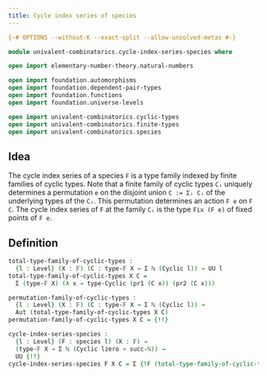 ```yaml
---
title: Cycle index series of species
---
```


```agda
{-# OPTIONS --without-K --exact-split --allow-unsolved-metas #-}

module univalent-combinatorics.cycle-index-series-species where

open import elementary-number-theory.natural-numbers

open import foundation.automorphisms
open import foundation.dependent-pair-types
open import foundation.functions
open import foundation.universe-levels

open import univalent-combinatorics.cyclic-types
open import univalent-combinatorics.finite-types
open import univalent-combinatorics.species
```

## Idea

The cycle index series of a species `F` is a type family indexed by finite families of cyclic types. Note that a finite family of cyclic types `Cᵢ` uniquely determines a permutation `e` on the disjoint union `C := Σᵢ Cᵢ` of the underlying types of the `Cᵢ`. This permutation determines an action `F e` on `F C`. The cycle index series of `F` at the family `Cᵢ` is the type `Fix (F e)` of fixed points of `F e`.

## Definition

```agda
total-type-family-of-cyclic-types :
  {l : Level} (X : 𝔽) (C : type-𝔽 X → Σ ℕ (Cyclic l)) → UU l
total-type-family-of-cyclic-types X C =
  Σ (type-𝔽 X) (λ x → type-Cyclic (pr1 (C x)) (pr2 (C x)))

permutation-family-of-cyclic-types :
  {l : Level} (X : 𝔽) (C : type-𝔽 X → Σ ℕ (Cyclic l)) →
  Aut (total-type-family-of-cyclic-types X C)
permutation-family-of-cyclic-types X C = {!!}

cycle-index-series-species :
  {l : Level} (F : species l) (X : 𝔽) →
  (type-𝔽 X → Σ ℕ (Cyclic lzero ∘ succ-ℕ)) →
  UU {!!}
cycle-index-series-species F X C = Σ {!F (total-type-family-of-cyclic-types X C)!} {!!}
```
